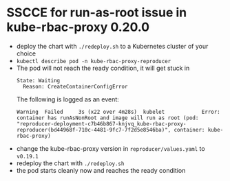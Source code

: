 SSCCE for run-as-root issue in kube-rbac-proxy 0.20.0
=====================================================

- deploy the chart with `./redeploy.sh` to a Kubernetes cluster of your choice
- `kubectl describe pod -n kube-rbac-proxy-reproducer`
- The pod will not reach the ready condition, it will get stuck in
  ```
  State: Waiting
    Reason: CreateContainerConfigError
  ```
  The following is logged as an event:
  ```
  Warning  Failed     3s (x22 over 4m28s)  kubelet            Error: container has runAsNonRoot and image will run as root (pod: "reproducer-deployment-c7b46b867-knjvq_kube-rbac-proxy-reproducer(bd44968f-710c-4481-9fc7-7f2d5e8546ba)", container: kube-rbac-proxy)
  ```
- change the kube-rbac-proxy version in `reproducer/values.yaml` to `v0.19.1`
- redeploy the chart with `./redeploy.sh`
- the pod starts cleanly now and reaches the ready condition

